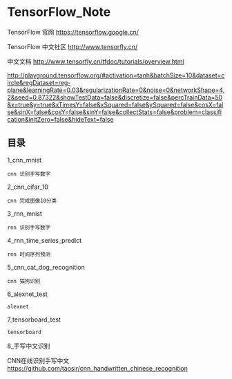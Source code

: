 # TensorFlow_Note

TensorFlow 官网  https://tensorflow.google.cn/

TensorFlow 中文社区  http://www.tensorfly.cn/

中文文档  http://www.tensorfly.cn/tfdoc/tutorials/overview.html

http://playground.tensorflow.org/#activation=tanh&batchSize=10&dataset=circle&regDataset=reg-plane&learningRate=0.03&regularizationRate=0&noise=0&networkShape=4,2&seed=0.87322&showTestData=false&discretize=false&percTrainData=50&x=true&y=true&xTimesY=false&xSquared=false&ySquared=false&cosX=false&sinX=false&cosY=false&sinY=false&collectStats=false&problem=classification&initZero=false&hideText=false


## 目录

1_cnn_mnist
```
cnn 识别手写数字
```

2_cnn_cifar_10
```
cnn 完成图像10分类
```

3_rnn_mnist
```
rnn 识别手写数字
```

4_rnn_time_series_predict
```
rnn 时间序列预测
```

5_cnn_cat_dog_recognition
```
cnn 猫狗识别
```

6_alexnet_test
```
alexnet
```

7_tensorboard_test
```
tensorboard
```

8_手写中文识别

CNN在线识别手写中文 https://github.com/taosir/cnn_handwritten_chinese_recognition

